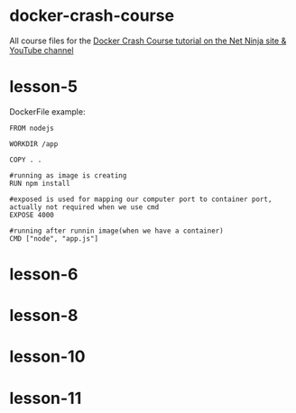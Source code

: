 # docker-crash-course
All course files for the [Docker Crash Course tutorial on the Net Ninja site &amp; YouTube channel](https://www.youtube.com/watch?v=31ieHmcTUOk&list=PL4cUxeGkcC9hxjeEtdHFNYMtCpjNBm3h7&index=1)

# lesson-5
DockerFile example:

```
FROM nodejs

WORKDIR /app

COPY . .

#running as image is creating
RUN npm install

#exposed is used for mapping our computer port to container port, actually not required when we use cmd
EXPOSE 4000

#running after runnin image(when we have a container)
CMD ["node", "app.js"]
```

# lesson-6

# lesson-8

# lesson-10

# lesson-11

